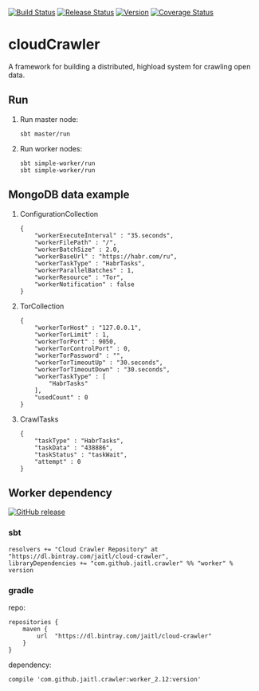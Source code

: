 [![Build Status](https://github.com/Jaitl/cloud-crawler/workflows/Build/badge.svg?branch=master)](https://github.com/Jaitl/cloud-crawler/actions?workflow=Build)
[![Release Status](https://github.com/Jaitl/cloud-crawler/workflows/Release/badge.svg?branch=master)](https://github.com/Jaitl/cloud-crawler/actions?workflow=Release)
[![Version](https://img.shields.io/github/release/Jaitl/cloud-crawler.svg?label=Version)](https://github.com/Jaitl/cloud-crawler/releases)
[![Coverage Status](https://coveralls.io/repos/github/Jaitl/cloud-crawler/badge.svg?branch=master)](https://coveralls.io/github/Jaitl/cloud-crawler?branch=master)
# cloudCrawler
A framework for building a distributed, highload system for crawling open data.

## Run
1. Run master node:
    ```
    sbt master/run
    ```
2. Run worker nodes:
    ```
    sbt simple-worker/run
    sbt simple-worker/run
    ```

## MongoDB data example
1. СonfigurationСollection
    ```
    {
        "workerExecuteInterval" : "35.seconds",
        "workerFilePath" : "/",
        "workerBatchSize" : 2.0,
        "workerBaseUrl" : "https://habr.com/ru",
        "workerTaskType" : "HabrTasks",
        "workerParallelBatches" : 1,
        "workerResource" : "Tor",
        "workerNotification" : false
    }
    ```
2. TorCollection
    ```
    {
        "workerTorHost" : "127.0.0.1",
        "workerTorLimit" : 1,
        "workerTorPort" : 9050,
        "workerTorControlPort" : 0,
        "workerTorPassword" : "",
        "workerTorTimeoutUp" : "30.seconds",
        "workerTorTimeoutDown" : "30.seconds",
        "workerTaskType" : [ 
            "HabrTasks"
        ],
        "usedCount" : 0
    }
    ```
3. CrawlTasks
    ```
    {
        "taskType" : "HabrTasks",
        "taskData" : "438886",
        "taskStatus" : "taskWait",
        "attempt" : 0
    }
    ```

## Worker dependency
[![GitHub release](https://img.shields.io/github/release/Jaitl/cloud-crawler.svg?label=version)](https://bintray.com/jaitl/cloud-crawler/worker)
### sbt
```
resolvers += "Cloud Crawler Repository" at "https://dl.bintray.com/jaitl/cloud-crawler",
libraryDependencies += "com.github.jaitl.crawler" %% "worker" % version
```

### gradle
repo:
```
repositories {
    maven {
        url  "https://dl.bintray.com/jaitl/cloud-crawler" 
    }
}
```
dependency:
```
compile 'com.github.jaitl.crawler:worker_2.12:version'
```
